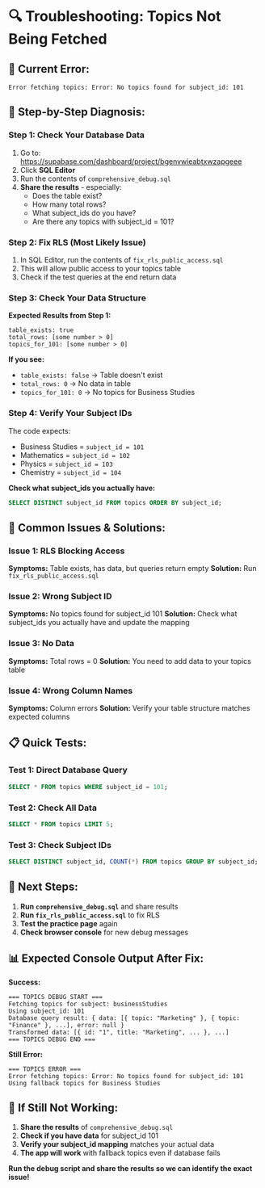 # 🔍 Troubleshooting: Topics Not Being Fetched

## 🚨 **Current Error:**
```
Error fetching topics: Error: No topics found for subject_id: 101
```

## 🎯 **Step-by-Step Diagnosis:**

### **Step 1: Check Your Database Data**
1. Go to: https://supabase.com/dashboard/project/bgenvwieabtxwzapgeee
2. Click **SQL Editor**
3. Run the contents of `comprehensive_debug.sql`
4. **Share the results** - especially:
   - Does the table exist?
   - How many total rows?
   - What subject_ids do you have?
   - Are there any topics with subject_id = 101?

### **Step 2: Fix RLS (Most Likely Issue)**
1. In SQL Editor, run the contents of `fix_rls_public_access.sql`
2. This will allow public access to your topics table
3. Check if the test queries at the end return data

### **Step 3: Check Your Data Structure**
**Expected Results from Step 1:**
```
table_exists: true
total_rows: [some number > 0]
topics_for_101: [some number > 0]
```

**If you see:**
- `table_exists: false` → Table doesn't exist
- `total_rows: 0` → No data in table
- `topics_for_101: 0` → No topics for Business Studies

### **Step 4: Verify Your Subject IDs**
The code expects:
- Business Studies = `subject_id = 101`
- Mathematics = `subject_id = 102`
- Physics = `subject_id = 103`
- Chemistry = `subject_id = 104`

**Check what subject_ids you actually have:**
```sql
SELECT DISTINCT subject_id FROM topics ORDER BY subject_id;
```

## 🔧 **Common Issues & Solutions:**

### **Issue 1: RLS Blocking Access**
**Symptoms:** Table exists, has data, but queries return empty
**Solution:** Run `fix_rls_public_access.sql`

### **Issue 2: Wrong Subject ID**
**Symptoms:** No topics found for subject_id 101
**Solution:** Check what subject_ids you actually have and update the mapping

### **Issue 3: No Data**
**Symptoms:** Total rows = 0
**Solution:** You need to add data to your topics table

### **Issue 4: Wrong Column Names**
**Symptoms:** Column errors
**Solution:** Verify your table structure matches expected columns

## 📋 **Quick Tests:**

### **Test 1: Direct Database Query**
```sql
SELECT * FROM topics WHERE subject_id = 101;
```

### **Test 2: Check All Data**
```sql
SELECT * FROM topics LIMIT 5;
```

### **Test 3: Check Subject IDs**
```sql
SELECT DISTINCT subject_id, COUNT(*) FROM topics GROUP BY subject_id;
```

## 🎯 **Next Steps:**

1. **Run `comprehensive_debug.sql`** and share results
2. **Run `fix_rls_public_access.sql`** to fix RLS
3. **Test the practice page** again
4. **Check browser console** for new debug messages

## 📊 **Expected Console Output After Fix:**

**Success:**
```
=== TOPICS DEBUG START ===
Fetching topics for subject: businessStudies
Using subject_id: 101
Database query result: { data: [{ topic: "Marketing" }, { topic: "Finance" }, ...], error: null }
Transformed data: [{ id: "1", title: "Marketing", ... }, ...]
=== TOPICS DEBUG END ===
```

**Still Error:**
```
=== TOPICS ERROR ===
Error fetching topics: Error: No topics found for subject_id: 101
Using fallback topics for Business Studies
```

## 🚀 **If Still Not Working:**

1. **Share the results** of `comprehensive_debug.sql`
2. **Check if you have data** for subject_id 101
3. **Verify your subject_id mapping** matches your actual data
4. **The app will work** with fallback topics even if database fails

**Run the debug script and share the results so we can identify the exact issue!**
































